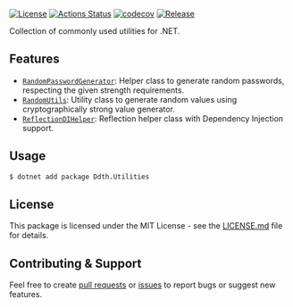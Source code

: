 [![License](https://img.shields.io/badge/license-MIT-blue.svg)](https://opensource.org/licenses/MIT)
[![Actions Status](https://github.com/DDTH/Ddth.Utilities/workflows/ci/badge.svg)](https://github.com/DDTH/Ddth.Utilities/actions)
[![codecov](https://codecov.io/gh/DDTH/Ddth.Utilities/graph/badge.svg)](https://codecov.io/gh/DDTH/Ddth.Utilities)
[![Release](https://img.shields.io/github/release/DDTH/Ddth.Utilities.svg?style=flat-square)](RELEASE-NOTES.md)

Collection of commonly used utilities for .NET.

## Features

- [`RandomPasswordGenerator`](https://ddth.github.io/Ddth.Utilities/api/Ddth.Utilities.RandomPasswordGenerator.html): Helper class to generate random passwords, respecting the given strength requirements.
- [`RandomUtils`](https://ddth.github.io/Ddth.Utilities/api/Ddth.Utilities.RandomUtils.html): Utility class to generate random values using cryptographically strong value generator.
- [`ReflectionDIHelper`](https://ddth.github.io/Ddth.Utilities/api/Ddth.Utilities.ReflectionDIHelper.html): Reflection helper class with Dependency Injection support.

## Usage

```sh
$ dotnet add package Ddth.Utilities
```

## License

This package is licensed under the MIT License - see the [LICENSE.md](LICENSE.md) file for details.

## Contributing & Support

Feel free to create [pull requests](https://github.com/DDTH/Ddth.Utilities/compare/contrib_wait_to_merge...) or [issues](https://github.com/DDTH/Ddth.Utilities/issues) to report bugs or suggest new features.
